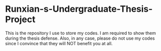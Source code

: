 # Runxian-s-Undergraduate-Thesis-Project
This is the repository I use to store my codes. I am required to show them during the thesis defense.
Also, in any case, please do not use my codes since I convince that they will NOT benefit you at all.
